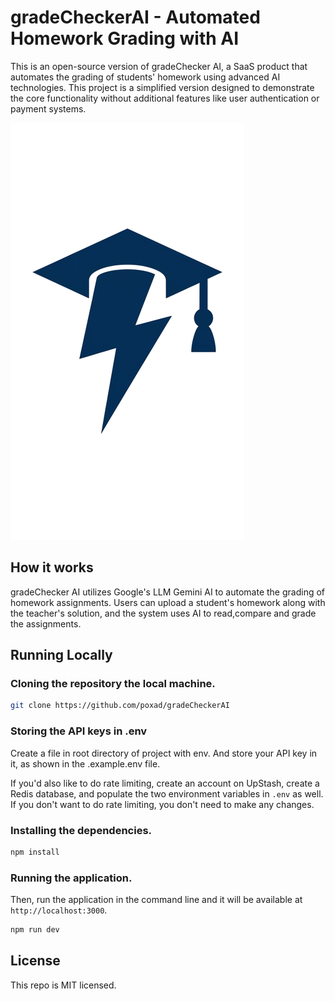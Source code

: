 # gradeCheckerAI - Automated Homework Grading with AI

This is an open-source version of gradeChecker AI, a SaaS product that automates the grading of students' homework using advanced AI technologies. This project is a simplified version designed to demonstrate the core functionality without additional features like user authentication or payment systems.

[![Room GPT](./public/logo.png)](https://proheadshot.pics)

## How it works

gradeChecker AI utilizes Google's LLM Gemini AI to automate the grading of homework assignments. Users can upload a student's homework along with the teacher's solution, and the system uses AI to read,compare and grade the assignments. 

## Running Locally

### Cloning the repository the local machine.

```bash
git clone https://github.com/poxad/gradeCheckerAI
```

### Storing the API keys in .env

Create a file in root directory of project with env. And store your API key in it, as shown in the .example.env file.

If you'd also like to do rate limiting, create an account on UpStash, create a Redis database, and populate the two environment variables in `.env` as well. If you don't want to do rate limiting, you don't need to make any changes.

### Installing the dependencies.

```bash
npm install
```

### Running the application.

Then, run the application in the command line and it will be available at `http://localhost:3000`.

```bash
npm run dev
```

## License

This repo is MIT licensed.
